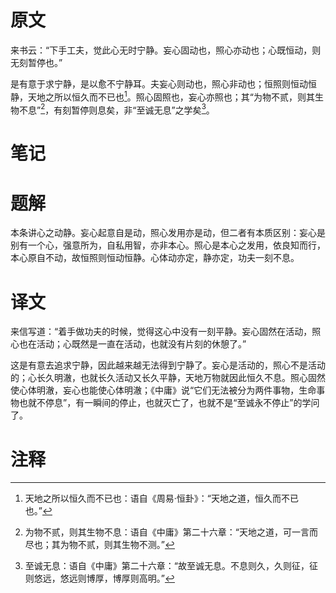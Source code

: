 # 原文
来书云：“下手工夫，觉此心无时宁静。妄心固动也，照心亦动也；心既恒动，则无刻暂停也。”

是有意于求宁静，是以愈不宁静耳。夫妄心则动也，照心非动也；恒照则恒动恒静，天地之所以恒久而不已也[^1]。照心固照也，妄心亦照也；其“为物不贰，则其生物不息”[^2]，有刻暂停则息矣，非“至诚无息”之学矣[^3]。
# 笔记

# 题解
本条讲心之动静。妄心起意自是动，照心发用亦是动，但二者有本质区别：妄心是别有一个心，强意所为，自私用智，亦非本心。照心是本心之发用，依良知而行，本心原自不动，故恒照则恒动恒静。心体动亦定，静亦定，功夫一刻不息。
# 译文
来信写道：“着手做功夫的时候，觉得这心中没有一刻平静。妄心固然在活动，照心也在活动；心既然是一直在活动，也就没有片刻的休憩了。”

这是有意去追求宁静，因此越来越无法得到宁静了。妄心是活动的，照心不是活动的；心长久明澈，也就长久活动又长久平静，天地万物就因此恒久不息。照心固然使心体明澈，妄心也能使心体明澈；《中庸》说“它们无法被分为两件事物，生命事物也就不停息”，有一瞬间的停止，也就灭亡了，也就不是“至诚永不停止”的学问了。
# 注释

[^1]: 天地之所以恒久而不已也：语自《周易·恒卦》：“天地之道，恒久而不已也。”
[^2]: 为物不贰，则其生物不息：语自《中庸》第二十六章：“天地之道，可一言而尽也；其为物不贰，则其生物不测。”
[^3]: 至诚无息：语自《中庸》第二十六章：“故至诚无息。不息则久，久则征，征则悠远，悠远则博厚，博厚则高明。”